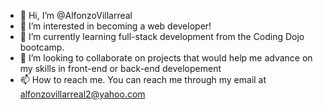 - 👋 Hi, I’m @AlfonzoVillarreal
- 👀 I’m interested in becoming a web developer!
- 🌱 I’m currently learning full-stack development from the Coding Dojo bootcamp.
- 💞️ I’m looking to collaborate on projects that would help me advance on my skills in front-end or back-end developement
- 📫 How to reach me. You can reach me through my email at alfonzovillarreal2@yahoo.com

<!---
AlfonzoVillarreal/AlfonzoVillarreal is a ✨ special ✨ repository because its `README.md` (this file) appears on your GitHub profile.
You can click the Preview link to take a look at your changes.
--->

